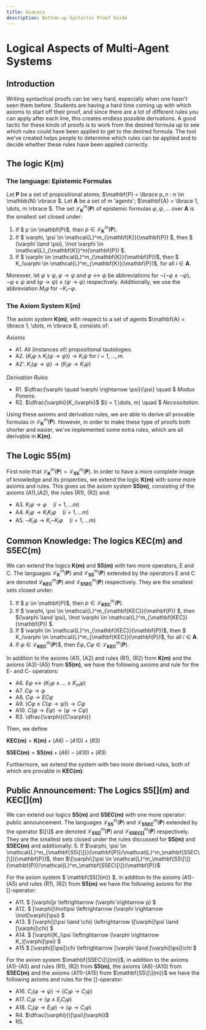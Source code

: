 ```yaml
---
title: Guanaco
description: Bottom-up Syntactic Proof Guide
---
```


<script>
  MathJax = { tex: { inlineMath: [['$', '$']] } };
</script>
<script id="MathJax-script" async
  src="https://cdn.jsdelivr.net/npm/mathjax@3/es5/tex-chtml.js">
</script>

# Logical Aspects of Multi-Agent Systems

## Introduction

Writing syntactical proofs can be very hard, especially when one hasn't seen them before. Students are having a hard time coming up with which axioms to start off their proof, and since there are a lot of different rules you can apply after each line, this creates endless possible derivations. A good tactic for these kinds of proofs is to work from the desired formula up to see which rules could have been applied to get to the desired formula. The tool we've created helps people to determine which rules can be applied and to decide whether these rules have been applied correctly.

## The logic K(m)

### The language: Epistemic Formulas

Let $\mathbf{P}$ be a set of propositional atoms; $\mathbf{P} = \lbrace p_n : n \in \mathbb{N} \rbrace $. Let $\mathbf{A}$ be a set of m 'agents'; $\mathbf{A} = \lbrace 1, \dots, m \rbrace $. The set $\mathcal{L}_\mathbf{K}^m(\mathbf{P})$ of epistemic formulas $\varphi, \psi, \dots$ over $\mathbf{A}$ is the smallest set closed under:

1. If $ p \in \mathbf{P}$, then $p \in \mathcal{L}_{\mathbf{K}}^m(\mathbf{P})$.
2. If $ \varphi, \psi \in \mathcal{L}^m_{\mathbf{K}}(\mathbf{P}) $, then $ (\varphi \land \psi), \lnot \varphi \in \mathcal{L}_{\mathbf{K}}^m(\mathbf{P}) $.
3. If $ \varphi \in \mathcal{L}^m_{\mathbf{K}}(\mathbf{P})$, then $ K_i\varphi \in \mathcal{L}^m_{\mathbf{K}}(\mathbf{P})$, for all $i \in \mathbf{A}$.

Moreover, let $\varphi \lor \psi, \varphi \rightarrow \psi$ and $\varphi \leftrightarrow \psi$ be abbreviations for $\lnot(\lnot\varphi \land \lnot \psi)$, $\lnot \varphi \lor \psi$ and $(\varphi \rightarrow \psi) \land (\psi \rightarrow \varphi)$ respectively. Additionally, we use the abbreviation $M_i\varphi$ for $\lnot K_i \lnot \varphi$.

### The Axiom System K(m)

The axiom system $\mathbf{K(m)}$, with respect to a set of agents $\mathbf{A} = \lbrace 1, \dots, m \rbrace $, consists of:

*Axioms*
- A1. All (instances of) propositional tautologies.
- A2. $(K_i \varphi \land K_i(\varphi \rightarrow \psi)) \rightarrow K_i \psi$ for $i = 1, \dots, m$.
- A2'. $K_i(\varphi \rightarrow \psi) \rightarrow (K_i \varphi \rightarrow K_i \psi)$

*Derivation Rules*
- R1. $\dfrac{\varphi \quad \varphi \rightarrow \psi}{\psi} \quad $ *Modus Ponens*.
- R2. $\dfrac{\varphi}{K_i\varphi}$ $(i = 1,\dots, m) \quad $ *Necessitation*.

Using these axioms and derivation rules, we are able to derive all provable formulas in $\mathcal{L}^m_{\mathbf{K}}(\mathbf{P})$. However, in order to make these type of proofs both shorter and easier, we've implemented some extra rules, which are all derivable in $\mathbf{K(m)}$.

<!--- En dan hier die hele lijst, maar dat weet ik echt niet hoe ik dat mooi hierin krijg --->

## The Logic S5(m)

First note that $\mathcal{L}^m_{\mathbf{K}}(\mathbf{P}) = \mathcal{L}^m_{\mathbf{S5}}(\mathbf{P})$. In order to have a more complete image of knowledge and its properties, we extend the logic $\mathbf{K(m)}$ with some more axioms and rules. This gives us the axiom system $\mathbf{S5(m)}$, consisting of the axioms (A1),(A2), the rules (R1), (R2) and:
- A3. $K_i\varphi \rightarrow \varphi \quad (i=1, \dots m)$
- A4. $K_i\varphi \rightarrow K_iK_i\varphi \quad (i=1, \dots m)$
- A5. $\lnot K_i \varphi \rightarrow K_i \lnot K_i\varphi \quad (i=1, \dots m)$

## Common Knowledge: The logics KEC(m) and S5EC(m)

We can extend the logics $\mathbf{K(m)}$ and $\mathbf{S5(m)}$ with two more operators, E and C. The languages $\mathcal{L}^m_{\mathbf{K}}(\mathbf{P})$ and $\mathcal{L}^m_{\mathbf{S5}}(\mathbf{P})$ extended by the operators E and C are denoted $\mathcal{L}^m_{\mathbf{KEC}}(\mathbf{P})$ and $\mathcal{L}^m_{\mathbf{S5EC}}(\mathbf{P})$ respectively. They are the smallest sets closed under:

1. If $ p \in \mathbf{P}$, then $p \in \mathcal{L}^m_{\mathbf{KEC}}(\mathbf{P})$.
2. If $ \varphi, \psi \in \mathcal{L}^m_{\mathbf{KEC}}(\mathbf{P}) $, then $(\varphi \land \psi), \lnot \varphi \in \mathcal{L}^m_{\mathbf{KEC}}(\mathbf{P}) $.
3. If $ \varphi \in \mathcal{L}^m_{\mathbf{KEC}}(\mathbf{P})$, then $ K_i\varphi \in \mathcal{L}^m_{\mathbf{KEC}}(\mathbf{P})$, for all $i \in \mathbf{A}$.
4. If $\varphi \in \mathcal{L}^m_{\mathbf{KEC}}(\mathbf{P})$$, then $E\varphi, C\varphi \in \mathcal{L}^m_\mathbf{KEC}(\mathbf{P})$.

In addition to the axioms (A1), (A2) and rules (R1), (R2) from $\mathbf{K(m)}$ and the axioms (A3)-(A5) from $\mathbf{S5(m)}$, we have the following axioms and rule for the E- and C- operators:
- A6. $E\varphi \leftrightarrow (K_1\varphi \land \dots \land K_m\varphi)$
- A7. $C\varphi \rightarrow \varphi$
- A8. $C\varphi \rightarrow EC\varphi$
- A9. $(C\varphi \land C(\varphi \rightarrow \psi)) \rightarrow C\psi$
- A10. $C(\varphi \rightarrow E\varphi) \rightarrow (\varphi \rightarrow C\varphi)$
- R3. \dfrac{\varphi}{C\varphi}}

Then, we define 

$\mathbf{KEC(m)} = \mathbf{K(m)} + (A6)-(A10) + (R3)$

$\mathbf{S5EC(m)} = \mathbf{S5(m)} + (A6)-(A10) + (R3)$

Furthermore, we extend the system with two more derived rules, both of which are provable in $\mathbf{KEC(m)}$:

<!--- Hier de twee rules voor E en C --->

## Public Announcement: The Logics S5\[\](m) and KEC\[\](m) 
<!---Hier nog betere namen voor verzinnen. We hebben hier ook een iets andere definitie voor common knowledge, aangezien het hier ook per agent kan verschillen, dus daar moeten we nog even naar kijken --->

We can extend our logics $\mathbf{S5(m)}$ and $\mathbf{S5EC(m)}$ with one more operator: public announcement. The languages $\mathcal{L}^m_\mathbf{S5}(\mathbf{P})$ and $\mathcal{L}^m_\mathbf{S5EC}(\mathbf{P})$ extended by the operator $\[\]$ are denoted $\mathcal{L}^m_\mathbf{S5[]}(\mathbf{P})$ and $\mathcal{L}^m_\mathbf{S5EC[]}(\mathbf{P})$ respectively. They are the smallest sets closed under the rules discussed for $\mathbf{S5(m)}$ and $\mathbf{S5EC(m)}$ and additionally:
5. If $\varphi, \psi \in \mathcal{L}^m_{\mathbf{S5\[\]}}(\mathbf{P})/\mathcal{L}^m_\mathbf{S5EC\[\]}(\mathbf{P})$, then $\[\varphi\]\psi \in \mathcal{L}^m_\mathbf{S5\[\]}(\mathbf{P})/\mathcal{L}^m_\mathbf{S5EC\[\]}(\mathbf{P})$ 

For the axiom system $ \mathbf{S5\[\](m)} $, in addition to the axioms (A1)-(A5) and rules (R1), (R2) from $\mathbf{S5(m)}$ we have the following axioms for the \[\]-operator:
- A11. $ \[\varphi\]p \leftrightarrow (\varphi \rightarrow p) $
- A12. $ \[\varphi\]\lnot\psi \leftrightarrow (\varphi \rightarrow \lnot\[\varphi\]\psi) $
- A13. $ \[\varphi\](\psi \land \chi) \leftrightarrow (\[\varphi\]\psi \land \[\varphi\]\chi) $
- A14. $ \[\varphi\]K_i\psi \leftrightarrow (\varphi \rightarrow K_i\[\varphi\]\psi) $
- A15 $ \[\varphi\]\[\psi\]\chi \leftrightarrow \[\varphi \land \[\varphi\]\psi\]\chi $
<!--- In de slides wordt hier al wel rule R4 genoemd, misschien nog even navragen --->

For the axiom system $\mathbf{S5EC\[\](m)}$, in addition to the axioms (A1)-(A5) and rules (R1), (R2) from $\mathbf{S5(m)}$, the axioms (A6)-(A10) from $\mathbf{S5EC(m)}$ and the axioms (A11)-(A15) from $\mathbf{S5\[\](m)}$ we have the following axioms and rules for the \[\]-operator:
- A16. $C_i(\varphi \rightarrow \psi) \rightarrow (C_i \varphi \rightarrow C_i \psi)$
- A17. $C_i\varphi \rightarrow (\varphi \land E_iC_i\varphi)$
- A18. $C_i(\varphi \rightarrow E_i\varphi) \rightarrow (\varphi \rightarrow C_i\varphi)$
- R4. $\dfrac{\varphi}{\[\psi\]\varphi}$
- R5. <!--- Hier wil ik dus eigenlijk \inferrule gebruiken, maar die hoort bij een package en ik weet nog niet hoe dat precies werkt --->
